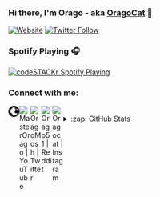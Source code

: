 ### Hi there, I'm Orago - aka [OragoCat][website] 👋

[![Website](https://img.shields.io/website?label=codeSTACKr.com&style=for-the-badge&url=https%3A%2F%2Fcodestackr.com)](https://orago.tk)
[![Twitter Follow](https://img.shields.io/twitter/follow/OragoMosh?color=1DA1F2&logo=twitter&style=for-the-badge)](https://twitter.com/intent/follow?original_referer=https%3A%2F%2Fgithub.com%2Forago&screen_name=Orago)


### Spotify Playing 🎧

[<img src="https://now-playing-codestackr.vercel.app/api/spotify-playing" alt="codeSTACKr Spotify Playing" width="350" />](https://open.spotify.com/user/16g2kymtsbbwtz6c2n8a8qkfp)

### Connect with me:

[<img align="left" alt="codeSTACKr.com" width="22px" src="https://raw.githubusercontent.com/iconic/open-iconic/master/svg/globe.svg" />][website]
[<img align="left" alt="MasterOrago | YouTube" width="22px" src="https://cdn.jsdelivr.net/npm/simple-icons@v3/icons/youtube.svg" />][youtube]
[<img align="left" alt="OragoMosh | Twitter" width="22px" src="https://cdn.jsdelivr.net/npm/simple-icons@v3/icons/twitter.svg" />][twitter]
[<img align="left" alt="Orago51 | Reddit" width="22px" src="https://cdn.jsdelivr.net/npm/simple-icons@v3/icons/linkedin.svg" />][reddit]
[<img align="left" alt="Oragocat | Instagram" width="22px" src="https://cdn.jsdelivr.net/npm/simple-icons@v3/icons/instagram.svg" />][instagram]

<br />


<details>
  <summary>:zap: GitHub Stats</summary>

  <img align="left" alt="codeSTACKr's GitHub Stats" src="https://github-readme-stats.codestackr.vercel.app/api?username=Orago&show_icons=true&hide_border=true" />

</details>

[website]: https://orago.tk
[reddit]: https://www.reddit.com/u/Orago51
[twitter]: https://twitter.com/OragoMosh
[youtube]: https://www.youtube.com/channel/UCbVQOO0xb57ja74eLJQJ3Kg
[instagram]: https://www.instagram.com/oragocat/

